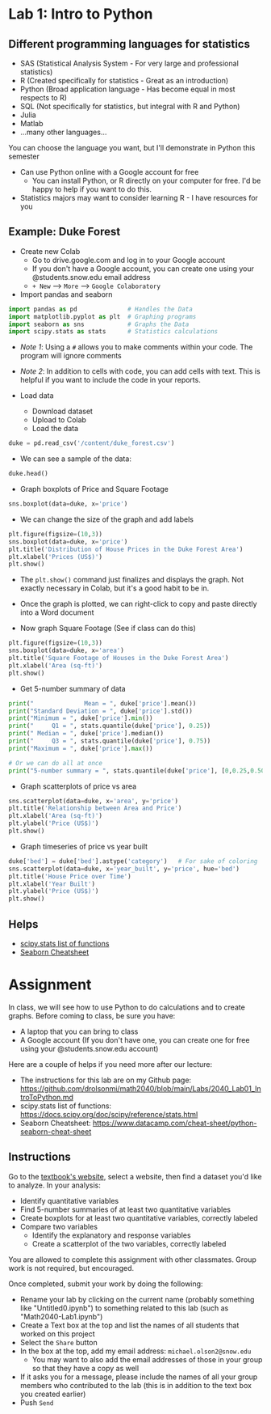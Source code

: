 # Lab 1: Intro to Python

## Different programming languages for statistics
* SAS (Statistical Analysis System - For very large and professional statistics)
* R (Created specifically for statistics - Great as an introduction)
* Python (Broad application language - Has become equal in most respects to R)
* SQL (Not specifically for statistics, but integral with R and Python)
* Julia
* Matlab
* ...many other languages...

You can choose the language you want, but I'll demonstrate in Python this semester
* Can use Python online with a Google account for free
    * You can install Python, or R directly on your computer for free. I'd be happy to help if you want to do this.
* Statistics majors may want to consider learning R - I have resources for you

## Example: Duke Forest
* Create new Colab
  * Go to drive.google.com and log in to your Google account
  * If you don't have a Google account, you can create one using your @students.snow.edu email address
  * `+ New` --> `More` --> `Google Colaboratory`
* Import pandas and seaborn
```python
import pandas as pd              # Handles the Data
import matplotlib.pyplot as plt  # Graphing programs
import seaborn as sns            # Graphs the Data
import scipy.stats as stats      # Statistics calculations
```
* *Note 1*: Using a `#` allows you to make comments within your code. The program will ignore comments
* *Note 2*: In addition to cells with code, you can add cells with text. This is helpful if you want to include the code in your reports.

* Load data 
  * Download dataset
  * Upload to Colab
  * Load the data
```python
duke = pd.read_csv('/content/duke_forest.csv')
```
* We can see a sample of the data:
```python
duke.head()
```

* Graph boxplots of Price and Square Footage
```python
sns.boxplot(data=duke, x='price')
```
* We can change the size of the graph and add labels
```python
plt.figure(figsize=(10,3))
sns.boxplot(data=duke, x='price')
plt.title('Distribution of House Prices in the Duke Forest Area')
plt.xlabel('Prices (US$)')
plt.show()
```
* The `plt.show()` command just finalizes and displays the graph. Not exactly necessary in Colab, but it's a good habit to be in.
* Once the graph is plotted, we can right-click to copy and paste directly into a Word document

* Now graph Square Footage (See if class can do this)
```python
plt.figure(figsize=(10,3))
sns.boxplot(data=duke, x='area')
plt.title('Square Footage of Houses in the Duke Forest Area')
plt.xlabel('Area (sq-ft)')
plt.show()
```

* Get 5-number summary of data
```python
print("              Mean = ", duke['price'].mean())
print("Standard Deviation = ", duke['price'].std())
print("Minimum = ", duke['price'].min())
print("     Q1 = ", stats.quantile(duke['price'], 0.25))
print(" Median = ", duke['price'].median())
print("     Q3 = ", stats.quantile(duke['price'], 0.75))
print("Maximum = ", duke['price'].max())

# Or we can do all at once
print("5-number summary = ", stats.quantile(duke['price'], [0,0.25,0.50,0.75,1]))
```

* Graph scatterplots of price vs area
```python
sns.scatterplot(data=duke, x='area', y='price')
plt.title('Relationship between Area and Price')
plt.xlabel('Area (sq-ft)')
plt.ylabel('Price (US$)')
plt.show()
```

* Graph timeseries of price vs year built
```python
duke['bed'] = duke['bed'].astype('category')   # For sake of coloring
sns.scatterplot(data=duke, x='year_built', y='price', hue='bed')
plt.title('House Price over Time')
plt.xlabel('Year Built')
plt.ylabel('Price (US$)')
plt.show()
```


## Helps
* [scipy.stats list of functions](https://docs.scipy.org/doc/scipy/reference/stats.html)
* [Seaborn Cheatsheet](https://www.datacamp.com/cheat-sheet/python-seaborn-cheat-sheet)

# Assignment
In class, we will see how to use Python to do calculations and to create graphs. Before coming to class, be sure you have:
* A laptop that you can bring to class
* A Google account (If you don't have one, you can create one for free using your @students.snow.edu account)

Here are a couple of helps if you need more after our lecture:
* The instructions for this lab are on my Github page: https://github.com/drolsonmi/math2040/blob/main/Labs/2040_Lab01_IntroToPython.md
* scipy.stats list of functions: https://docs.scipy.org/doc/scipy/reference/stats.html
* Seaborn Cheatsheet: https://www.datacamp.com/cheat-sheet/python-seaborn-cheat-sheet

## Instructions
Go to the [textbook's website](https://www.openintro.org/book/os/), select a website, then find a dataset you'd like to analyze. In your analysis:
* Identify quantitative variables
* Find 5-number summaries of at least two quantitative variables
* Create boxplots for at least two quantitative variables, correctly labeled
* Compare two variables
  * Identify the explanatory and response variables
  * Create a scatterplot of the two variables, correctly labeled

You are allowed to complete this assignment with other classmates. Group work is not required, but encouraged.

Once completed, submit your work by doing the following:
* Rename your lab by clicking on the current name (probably something like "Untitled0.ipynb") to something related to this lab (such as "Math2040-Lab1.ipynb")
* Create a Text box at the top and list the names of all students that worked on this project
* Select the `Share` button
* In the box at the top, add my email address: `michael.olson2@snow.edu`
  * You may want to also add the email addresses of those in your group so that they have a copy as well
* If it asks you for a message, please include the names of all your group members who contributed to the lab (this is in addition to the text box you created earlier)
* Push `Send`